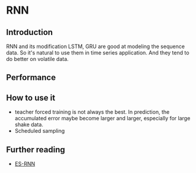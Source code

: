 # RNN

## Introduction
RNN and its modification LSTM, GRU are good at modeling the sequence data. So it's natural to use them in time series application. And they tend to do better on volatile data.


## Performance


## How to use it

- teacher forced training is not always the best. In prediction, the accumulated error maybe become larger and larger, especially for large shake data.
- Scheduled sampling


## Further reading
- [ES-RNN](https://github.com/Azure/DeepLearningForTimeSeriesForecasting/blob/master/4_ES_RNN.ipynb)
